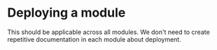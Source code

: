 # Deploying a module

This should be applicable across all modules.
We don't need to create repetitive documentation in each module about deployment.